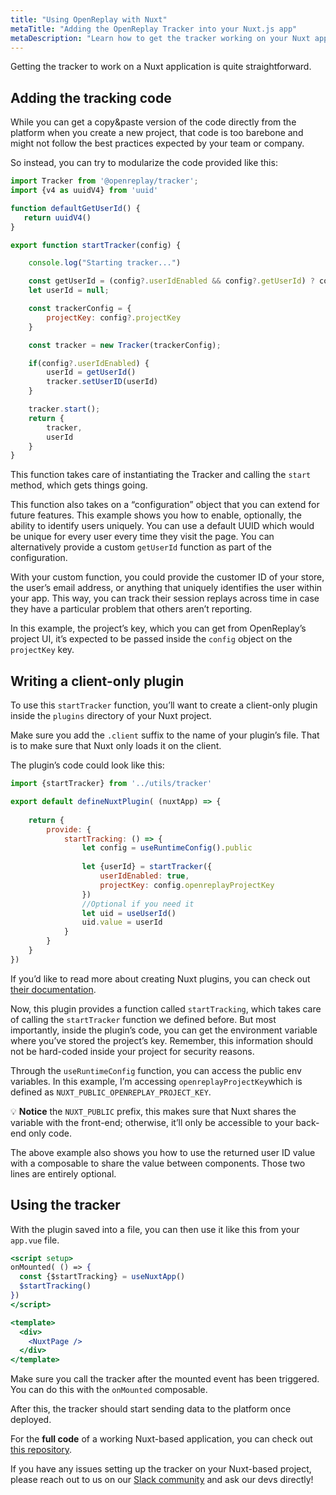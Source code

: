 ```yaml
---
title: "Using OpenReplay with Nuxt"
metaTitle: "Adding the OpenReplay Tracker into your Nuxt.js app"
metaDescription: "Learn how to get the tracker working on your Nuxt application"
---
```

Getting the tracker to work on a Nuxt application is quite straightforward. 

## Adding the tracking code

While you can get a copy&paste version of the code directly from the platform when you create a new project, that code is too barebone and might not follow the best practices expected by your team or company.

So instead, you can try to modularize the code provided like this:

```jsx
import Tracker from '@openreplay/tracker';
import {v4 as uuidV4} from 'uuid'

function defaultGetUserId() {
   return uuidV4() 
}

export function startTracker(config) {

    console.log("Starting tracker...")

    const getUserId = (config?.userIdEnabled && config?.getUserId) ? config.getUserId : defaultGetUserId
    let userId = null;

    const trackerConfig = {
        projectKey: config?.projectKey
    }

    const tracker = new Tracker(trackerConfig);

    if(config?.userIdEnabled) {
        userId = getUserId()
        tracker.setUserID(userId)
    }

    tracker.start();
    return {
        tracker,
        userId
    }
}
```

This function takes care of instantiating the Tracker and calling the `start` method, which gets things going.

This function also takes on a “configuration” object that you can extend for future features. This example shows you how to enable, optionally, the ability to identify users uniquely. You can use a default UUID which would be unique for every user every time they visit the page. You can alternatively provide a custom `getUserId` function as part of the configuration. 

With your custom function, you could provide the customer ID of your store, the user’s email address, or anything that uniquely identifies the user within your app. This way, you can track their session replays across time in case they have a particular problem that others aren’t reporting.

In this example, the project’s key, which you can get from OpenReplay’s project UI, it’s expected to be passed inside the `config` object on the `projectKey` key.

## Writing a client-only plugin

To use this `startTracker` function, you’ll want to create a client-only plugin inside the `plugins` directory of your Nuxt project.

Make sure you add the `.client` suffix to the name of your plugin’s file. That is to make sure that Nuxt only loads it on the client.

The plugin’s code could look like this:

```jsx
import {startTracker} from '../utils/tracker'

export default defineNuxtPlugin( (nuxtApp) => {
    
    return {
        provide: {
            startTracking: () => {
                let config = useRuntimeConfig().public
                
                let {userId} = startTracker({
                    userIdEnabled: true,
                    projectKey: config.openreplayProjectKey
                })
                //Optional if you need it
                let uid = useUserId()
                uid.value = userId
            }
        }
    }
})
```

If you’d like to read more about creating Nuxt plugins, you can check out [their documentation](https://v3.nuxtjs.org/guide/directory-structure/plugins).

Now, this plugin provides a function called `startTracking`, which takes care of calling the `startTracker` function we defined before. But most importantly, inside the plugin’s code, you can get the environment variable where you’ve stored the project’s key. Remember, this information should not be hard-coded inside your project for security reasons.

Through the `useRuntimeConfig` function, you can access the public env variables. In this example, I’m accessing `openreplayProjectKey`which is defined as `NUXT_PUBLIC_OPENREPLAY_PROJECT_KEY`. 

💡 **Notice** the `NUXT_PUBLIC` prefix, this makes sure that Nuxt shares the variable with the front-end; otherwise, it’ll only be accessible to your back-end only code.

The above example also shows you how to use the returned user ID value with a composable to share the value between components. Those two lines are entirely optional.

## Using the tracker

With the plugin saved into a file, you can then use it like this from your `app.vue` file.

```jsx
<script setup>
onMounted( () => {
  const {$startTracking} = useNuxtApp()
  $startTracking()
})
</script>

<template>
  <div>
    <NuxtPage />
  </div>
</template>
```

Make sure you call the tracker after the mounted event has been triggered. You can do this with the `onMounted` composable.

After this, the tracker should start sending data to the platform once deployed.

For the **full code** of a working Nuxt-based application, you can check out [this repository](https://github.com/deleteman/openreplay-nuxt-example).

If you have any issues setting up the tracker on your Nuxt-based project, please reach out to us on our [Slack community](https://slack.openreplay.com/) and ask our devs directly!